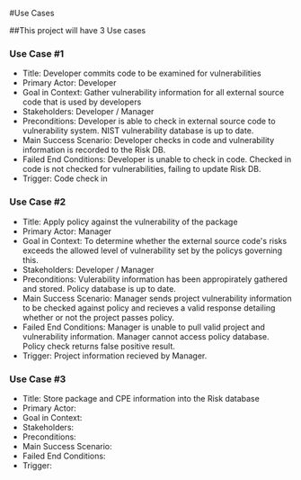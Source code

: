 #Use Cases

##This project will have 3 Use cases

### Use Case #1

* Title: Developer commits code to be examined for vulnerabilities 
* Primary Actor: Developer
* Goal in Context: Gather vulnerability information for all external source code that is used by developers
* Stakeholders: Developer / Manager
* Preconditions: Developer is able to check in external source code to vulnerability system. NIST vulnerability database is up to date. 
* Main Success Scenario: Developer checks in code and vulnerability information is recorded to the Risk DB. 
* Failed End Conditions: Developer is unable to check in code. Checked in code is not checked for vulnerabilities, failing to update Risk DB. 
* Trigger: Code check in 

### Use Case #2

* Title: Apply policy against the vulnerability of the package 
* Primary Actor: Manager
* Goal in Context: To determine whether the external source code's risks exceeds the allowed level of vulnerability set by the policys governing this.
* Stakeholders: Developer / Manager
* Preconditions: Vulerability information has been appropirately gathered and stored. Policy database is up to date.
* Main Success Scenario: Manager sends project vulnerability information to be checked against policy and recieves a valid response detailing whether or not the project passes policy.
* Failed End Conditions:  Manager is unable to pull valid project and vulnerability information. Manager cannot access policy database. Policy check returns false positive result.
* Trigger: Project information recieved by Manager.

### Use Case #3

* Title: Store package and CPE information into the Risk database 
* Primary Actor: 
* Goal in Context: 
* Stakeholders: 
* Preconditions: 
* Main Success Scenario: 
* Failed End Conditions:  
* Trigger: 

